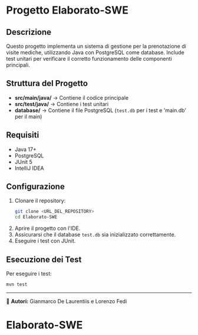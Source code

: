 # Progetto Elaborato-SWE

## Descrizione
Questo progetto implementa un sistema di gestione per la prenotazione di visite mediche, utilizzando Java con PostgreSQL come database. Include test unitari per verificare il corretto funzionamento delle componenti principali.

## Struttura del Progetto
- **src/main/java/** → Contiene il codice principale
- **src/test/java/** → Contiene i test unitari
- **database/** → Contiene il file PostgreSQL (`test.db` per i test e 'main.db' per il main)

## Requisiti
- Java 17+
- PostgreSQL
- JUnit 5
- IntelliJ IDEA 

## Configurazione
1. Clonare il repository:
   ```sh
   git clone <URL_DEL_REPOSITORY>
   cd Elaborato-SWE
   ```
2. Aprire il progetto con l'IDE.
3. Assicurarsi che il database `test.db` sia inizializzato correttamente.
4. Eseguire i test con JUnit.

## Esecuzione dei Test
Per eseguire i test:
```sh
mvn test
```

---
📌 **Autori:** Gianmarco De Laurentiis e Lorenzo Fedi

# Elaborato-SWE

